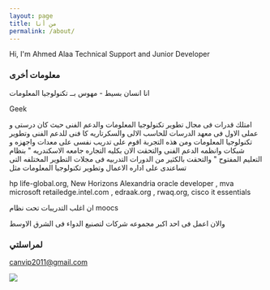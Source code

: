 ```yaml
---
layout: page
title: من أنا
permalink: /about/
---
```

Hi, I'm Ahmed Alaa 
Technical Support and Junior Developer


### معلومات أخرى


انا انسان بسيط - مهوس بــ تكنولوجيا المعلومات 


   Geek

امتلك قدرات فى مجال تطوير تكنولوجيا المعلومات والدعم الفنى
حيث كان درستى و عملى الاول فى معهد الدرسات للحاسب الالى والسكرتاريه
كا فنى للدعم الفنى وتطوير تكنولوجيا المعلومات
ومن هذه التجربة 
 اقوم على تدريب نفسى على معدات واجهزه و شبكات  وانظمه الدعم الفنى
والتحقت الان بكليه التجاره جامعه الاسكندريه  " بنظام التعليم المفتوح "
والتحقت بالكثير من الدورات التدربيه فى مجلات التطوير المختلفه التى تساعندى على اداره الاعمال  وتطوير تكنولوجيا المعلومات
مثل

  hp life-global.org,  New Horizons Alexandria oracle developer ,   mva microsoft 
 retailedge.intel.com ,  edraak.org ,  rwaq.org,   cisco it essentials 
 
 
ان اغلب التدريبات تحت نظام    moocs

والان  اعمل فى احد اكبر مجموعه شركات لتصنيع الدواء فى الشرق الاوسط
### لمراسلتي

[canvip2011@gmail.com](mailto:canvip2011@gmail.com)



<html>
  
  <head>
    <meta charset="utf-8">
    <meta name="viewport" content="width=device-width, initial-scale=1">
    <script type="text/javascript" src="http://cdnjs.cloudflare.com/ajax/libs/jquery/2.0.3/jquery.min.js"></script>
    <script type="text/javascript" src="http://netdna.bootstrapcdn.com/bootstrap/3.3.4/js/bootstrap.min.js"></script>
    <link href="http://cdnjs.cloudflare.com/ajax/libs/font-awesome/4.3.0/css/font-awesome.min.css"
    rel="stylesheet" type="text/css">
    <link href="http://pingendo.github.io/pingendo-bootstrap/themes/default/bootstrap.css"
    rel="stylesheet" type="text/css">
  </head>
  
  <body>
    <div class="section">
      <div class="container">
        <div class="row">
          <div class="col-md-6">
            <img src="https://scontent-cai1-1.xx.fbcdn.net/v/t1.0-9/16002993_1493537437330981_3685877862092135564_n.jpg?oh=fd63fdf7851923a2173323f97f55bbe5&amp;oe=599B2A06"
            class="center-block img-responsive img-rounded">
          </div>
        </div>
      </div>
    </div>
  </body>

</html>